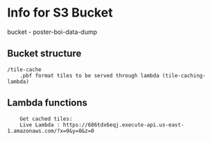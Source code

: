 # Info for S3 Bucket

bucket - poster-boi-data-dump

## Bucket structure

```
/tile-cache
    .pbf format tiles to be served through lambda (tile-caching-lambda)
```

## Lambda functions

```
    Get cached tiles:
    Live Lambda : https://686tdx6eqj.execute-api.us-east-1.amazonaws.com/?x=0&y=0&z=0
```